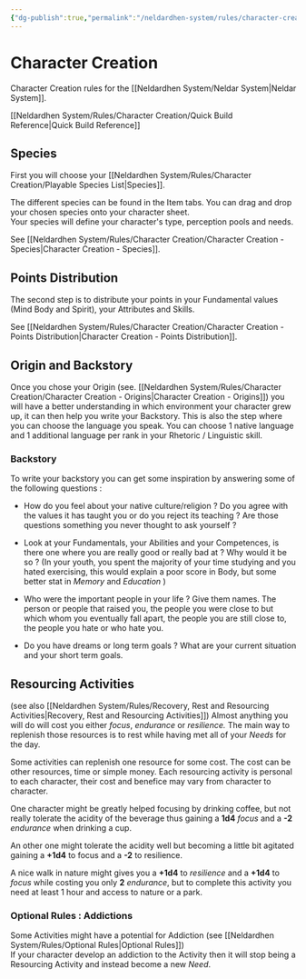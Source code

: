 ```yaml
---
{"dg-publish":true,"permalink":"/neldardhen-system/rules/character-creation/character-creation/"}
---
```



# Character Creation
Character Creation  rules for the  [[Neldardhen System/Neldar System\|Neldar System]].

[[Neldardhen System/Rules/Character Creation/Quick Build Reference\|Quick Build Reference]]

## Species
First you will choose your [[Neldardhen System/Rules/Character Creation/Playable Species List\|Species]].

The different species can be found in the Item tabs. You can drag and drop your chosen species onto your character sheet.  
Your species will define your character's type, perception pools and needs.

See [[Neldardhen System/Rules/Character Creation/Character Creation - Species\|Character Creation - Species]].

## Points Distribution
The second step is to distribute your points in your Fundamental values (Mind Body and Spirit), your Attributes and Skills.

See [[Neldardhen System/Rules/Character Creation/Character Creation - Points Distribution\|Character Creation - Points Distribution]].

## Origin and Backstory
Once you chose your Origin (see. [[Neldardhen System/Rules/Character Creation/Character Creation - Origins\|Character Creation - Origins]]) you will have a better understanding in which environment your character grew up, it can then help you write your Backstory.
This is also the step where you can choose the language you speak. You can choose 1 native language and 1 additional language per rank in your Rhetoric / Linguistic skill.

### Backstory
To write your backstory you can get some inspiration by answering some of the following questions :
- How do you feel about your native culture/religion ? Do you agree with the values it has taught you or do you reject its teaching ? Are those questions something you never thought to ask yourself ?
    
- Look at your Fundamentals, your Abilities and your Competences, is there one where you are really good or really bad at ? Why would it be so ? (In your youth, you spent the majority of your time studying and you hated exercising, this would explain a poor score in Body, but some better stat in _Memory_ and _Education_ )
    
- Who were the important people in your life ? Give them names. The person or people that raised you, the people you were close to but which whom you eventually fall apart, the people you are still close to, the people you hate or who hate you.
    
- Do you have dreams or long term goals ? What are your current situation and your short term goals.

## Resourcing Activities
(see also [[Neldardhen System/Rules/Recovery, Rest and Resourcing Activities\|Recovery, Rest and Resourcing Activities]])
Almost anything you will do will cost you either _focus_, _endurance_ or _resilience._ The main way to replenish those resources is to rest while having met all of your _Needs_ for the day.

Some activities can replenish one resource for some cost. The cost can be other resources, time or simple money. Each resourcing activity is personal to each character, their cost and benefice may vary from character to character.

One character might be greatly helped focusing by drinking coffee, but not really tolerate the acidity of the beverage thus gaining a **1d4** _focus_ and a **-2** _endurance_ when drinking a cup.

An other one might tolerate the acidity well but becoming a little bit agitated gaining a **+1d4** to focus and a **-2** to resilience.

A nice walk in nature might gives you a **+1d4** to _resilience_ and a **+1d4** to _focus_ while costing you only **2** _endurance_, but to complete this activity you need at least 1 hour and access to nature or a park.


### Optional Rules : Addictions
Some Activities might have a potential for Addiction (see [[Neldardhen System/Rules/Optional Rules\|Optional Rules]])  
If your character develop an addiction to the Activity then it will stop being a Resourcing Activity and instead become a new _Need_.